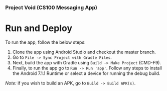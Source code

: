 ### Project Void (CS100 Messaging App)

# Run and Deploy
To run the app, follow the below steps:
1. Clone the app using Android Studio and checkout the master branch.
2. Go to `File -> Sync Project with Gradle Files`.
3. Next, build the app with Gradle using `Build -> Make Project` (CMD-F9).
4. Finally, to run the app go to `Run -> Run 'app'`. Follow any steps to install the Android 7.1.1 Runtime or select a device for running the debug build.

*Note:* if you wish to build an APK, go to `Build -> Build APK(s)`.
